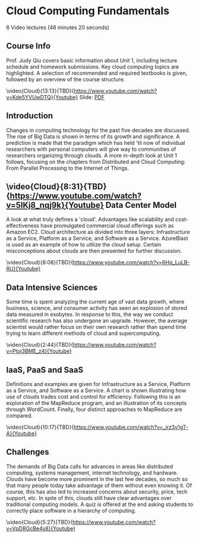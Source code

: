 Cloud Computing Fundamentals
============================

6 Video lectures (48 minutes 20 seconds)

Course Info
-----------

Prof. Judy Qiu covers basic information about Unit 1, including lecture
schedule and homework submissions. Key cloud computing topics are
highlighted. A selection of recommended and required textbooks is given,
followed by an overview of the course structure.

\video{Cloud}{13:13}{TBD}{https://www.youtube.com/watch?v=Kde5YVUwDTQ}{Youtube}
Slide:
[PDF](https://drive.google.com/open?id=0B88HKpainTSfYjU4QzdDSms0Nk0)

Introduction
------------

Changes in computing technology for the past five decades are discussed.
The rise of Big Data is shown in terms of its growth and significance. A
prediction is made that the paradigm which has held 'til now of
individual researchers with personal computers will give way to
communities of researchers organizing through clouds. A more in-depth
look at Unit 1 follows, focusing on the chapters from Distributed and
Cloud Computing: From Parallel Processing to the Internet of Things.

\video{Cloud}{8:31}{TBD}{https://www.youtube.com/watch?v=5lKj8_nqj9k}{Youtube}
Data Center Model
-----------------

A look at what truly defines a 'cloud'. Advantages like scalability and
cost-effectiveness have promulgated commercial cloud offerings such as
Amazon EC2. Cloud architecture as divided into three layers:
Infrastructure as a Service, Platform as a Service, and Software as a
Service. AzureBlast is used as an example of how to utilize the cloud
setup. Certain misconceptions about clouds are then presented for
further discussion.

\video{Cloud}{8:08}{TBD}{https://www.youtube.com/watch?v=6Hq_LuLB-RU}{Youtube}

Data Intensive Sciences
-----------------------

Some time is spent analyzing the current age of vast data growth, where
business, science, and consumer activity has seen an explosion of stored
data measured in exobytes. In response to this, the way we conduct
scientific research has also undergone an upgrade. However, the average
scientist would rather focus on their own research rather than spend
time trying to learn different methods of cloud and supercomputing.

\video{Cloud}{2:44}{TBD}{https://www.youtube.com/watch?v=Ptoj3BME_z4}{Youtube}

IaaS, PaaS and SaaS
-------------------

Definitions and examples are given for Infrastructure as a Service,
Platform as a Service, and Software as a Service. A chart is shown
illustrating how use of clouds trades cost and control for efficiency.
Following this is an exploration of the MapReduce program, and an
illustration of its concepts through WordCount. Finally, four distinct
approaches to MapReduce are compared.

\video{Cloud}{10:17}{TBD}{https://www.youtube.com/watch?v=_irz3v1gT-A}{Youtube}

Challenges
----------

The demands of Big Data calls for advances in areas like distributed
computing, systems management, internet technology, and hardware. Clouds
have become more prominent in the last few decades, so much so that many
people today take advantage of them without even knowing it. Of course,
this has also led to increased concerns about security, price, tech
support, etc. In spite of this, clouds still have clear advantages over
traditional computing models. A quiz is offered at the end asking
students to correctly place software in a hierarchy of computing.

\video{Cloud}{5:27}{TBD}{https://www.youtube.com/watch?v=VpDRGcBe4s8}{Youtube}

